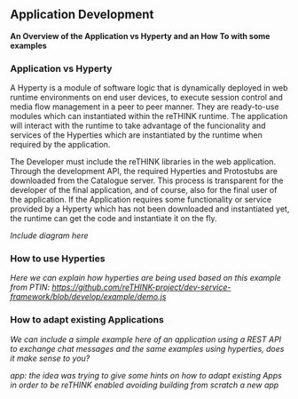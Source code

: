 Application Development
-----------------------

**An Overview of the Application vs Hyperty and an How To with some examples**

### Application vs Hyperty

A Hyperty is a module of software logic that is dynamically deployed in web runtime environments on end user devices, to execute session control and media flow management in a peer to peer manner. They are ready-to-use modules which can instantiated within the reTHINK runtime. The application will interact with the runtime to take advantage of the funcionality and services of the Hyperties which are instantiated by the runtime when required by the application.

The Developer must include the reTHINK libraries in the web application. Through the development API, the required Hyperties and Protostubs are downloaded from the Catalogue server. This process is transparent for the developer of the final application, and of course, also for the final user of the application. If the Application requires some functionality or service provided by a Hyperty which has not been downloaded and instantiated yet, the runtime can get the code and instantiate it on the fly.

*Include diagram here*

### How to use Hyperties

*Here we can explain how hyperties are being used based on this example from PTIN: https://github.com/reTHINK-project/dev-service-framework/blob/develop/example/demo.js*

### How to adapt existing Applications

*We can include a simple example here of an application using a REST API to exchange chat messages and the same examples using hyperties, does it make sense to you?*

*app: the idea was trying to give some hints on how to adapt existing Apps in order to be reTHINK enabled avoiding building from scratch a new app*
